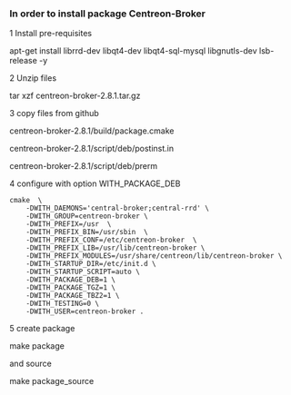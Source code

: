 ### In order to install package Centreon-Broker

1 Install pre-requisites

apt-get install librrd-dev libqt4-dev libqt4-sql-mysql libgnutls-dev lsb-release -y

2 Unzip files

tar xzf centreon-broker-2.8.1.tar.gz

3 copy files from github

centreon-broker-2.8.1/build/package.cmake

centreon-broker-2.8.1/script/deb/postinst.in

centreon-broker-2.8.1/script/deb/prerm

4 configure with option WITH_PACKAGE_DEB

```
cmake  \
    -DWITH_DAEMONS='central-broker;central-rrd' \
    -DWITH_GROUP=centreon-broker \
    -DWITH_PREFIX=/usr  \
    -DWITH_PREFIX_BIN=/usr/sbin  \
    -DWITH_PREFIX_CONF=/etc/centreon-broker  \
    -DWITH_PREFIX_LIB=/usr/lib/centreon-broker \
    -DWITH_PREFIX_MODULES=/usr/share/centreon/lib/centreon-broker \
    -DWITH_STARTUP_DIR=/etc/init.d \
    -DWITH_STARTUP_SCRIPT=auto \
    -DWITH_PACKAGE_DEB=1 \
    -DWITH_PACKAGE_TGZ=1 \
    -DWITH_PACKAGE_TBZ2=1 \
    -DWITH_TESTING=0 \
    -DWITH_USER=centreon-broker .

````

5 create package

make package

and source

make package_source

